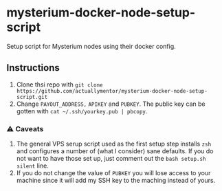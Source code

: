# mysterium-docker-node-setup-script

Setup script for Mysterium nodes using their docker config.

## Instructions

1. Clone thsi repo with `git clone https://github.com/actuallymentor/mysterium-docker-node-setup-script.git`
2. Change `PAYOUT_ADDRESS,` `APIKEY` and `PUBKEY`. The public key can be gotten with `cat ~/.ssh/yourkey.pub | pbcopy`.

### ⚠️ Caveats

1. The general VPS serup script used as the first setup step installs `zsh` and configures a number of (what I consider) sane defaults. If you do not want to have those set up, just comment out the `bash setup.sh silent` line.
2. If you do not change the value of `PUBKEY` you will lose access to your machine since it will add my SSH key to the maching instead of yours.
